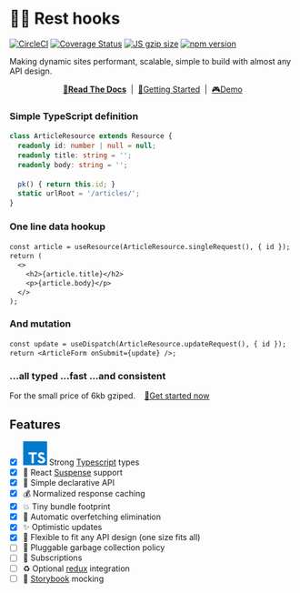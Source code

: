 # 🛌🎣 Rest hooks
[![CircleCI](https://circleci.com/gh/coinbase/rest-hooks.svg?style=shield)](https://circleci.com/gh/coinbase/rest-hooks) [![Coverage Status](https://img.shields.io/coveralls/coinbase/rest-hooks/master.svg?style=flat-square)](https://coveralls.io/github/coinbase/rest-hooks?branch=master) [![JS gzip size](https://img.badgesize.io/https://unpkg.com/rest-hooks?compression=gzip&label=JS+gzip+size)](https://unpkg.com/rest-hooks) [![npm version](https://img.shields.io/npm/v/rest-hooks.svg?style=flat-square)](https://www.npmjs.com/package/rest-hooks)

Making dynamic sites performant, scalable, simple to build with almost any API design.

<div align="center">

**[📖Read The Docs](docs)** &nbsp;|&nbsp; [🏁Getting Started](docs/getting-started/installation.md) &nbsp;|&nbsp;
[🎮Demo](https://stackblitz.com/edit/rest-hooks)

</div>

### Simple TypeScript definition

```typescript
class ArticleResource extends Resource {
  readonly id: number | null = null;
  readonly title: string = '';
  readonly body: string = '';

  pk() { return this.id; }
  static urlRoot = '/articles/';
}
```

### One line data hookup

```tsx
const article = useResource(ArticleResource.singleRequest(), { id });
return (
  <>
    <h2>{article.title}</h2>
    <p>{article.body}</p>
  </>
);
```

### And mutation

```tsx
const update = useDispatch(ArticleResource.updateRequest(), { id });
return <ArticleForm onSubmit={update} />;
```

### ...all typed ...fast ...and consistent

For the small price of 6kb gziped. &nbsp;&nbsp; [🏁Get started now](docs/getting-started/installation.md)

## Features

- [x] ![TypeScript](typescript.svg) Strong [Typescript](https://www.typescriptlang.org/) types
- [x] 🚦 React [Suspense](https://www.youtube.com/watch?v=ByBPyMBTzM0) support
- [x] 🎣 Simple declarative API
- [x] 💰 Normalized response caching
- [x] 💥 Tiny bundle footprint
- [x] 🛑 Automatic overfetching elimination
- [x] ✨ Optimistic updates
- [x] 🧘 Flexible to fit any API design (one size fits all)
- [ ] 🚯 Pluggable garbage collection policy
- [ ] 🔁 Subscriptions
- [ ] ♻️ Optional [redux](https://redux.js.org/) integration
- [ ] 📙 [Storybook](https://storybook.js.org/) mocking
